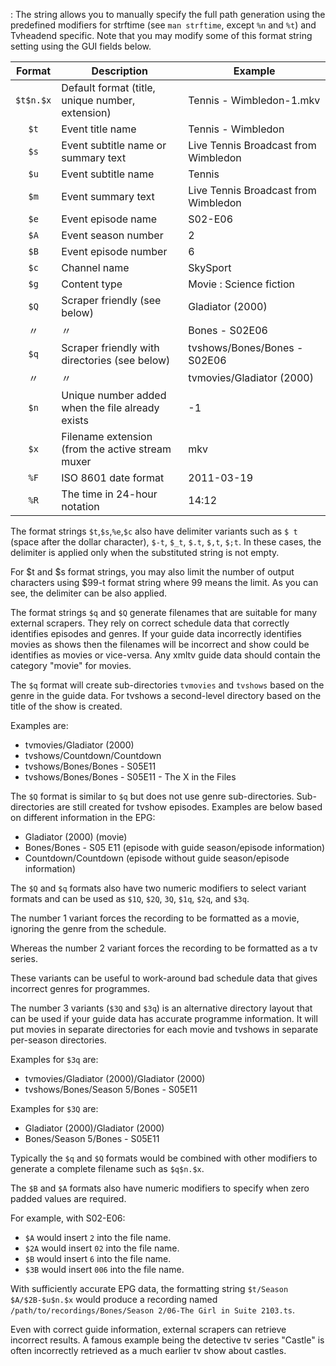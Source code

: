 : The string allows you to manually specify the full path generation using
  the predefined modifiers for strftime (see `man strftime`, except
  `%n` and `%t`) and Tvheadend specific. Note that you may modify some of
  this format string setting using the GUI fields below.

Format    | Description                                      | Example
:--------:|--------------------------------------------------|--------
`$t$n.$x` | Default format (title, unique number, extension) | Tennis - Wimbledon-1.mkv
`$t`      | Event title name                                 | Tennis - Wimbledon
`$s`      | Event subtitle name or summary text              | Live Tennis Broadcast from Wimbledon
`$u`      | Event subtitle name                              | Tennis
`$m`      | Event summary text                               | Live Tennis Broadcast from Wimbledon
`$e`      | Event episode name                               | S02-E06
`$A`      | Event season number                              | 2
`$B`      | Event episode number                             | 6
`$c`      | Channel name                                     | SkySport
`$g`      | Content type                                     | Movie : Science fiction
`$Q`      | Scraper friendly (see below)                     | Gladiator (2000)
 〃       | 〃                                               | Bones - S02E06
`$q`      | Scraper friendly with directories (see below)    | tvshows/Bones/Bones - S02E06
 〃       | 〃                                               | tvmovies/Gladiator (2000)
`$n`      | Unique number added when the file already exists | -1
`$x`      | Filename extension (from the active stream muxer | mkv
`%F`      | ISO 8601 date format                             | 2011-03-19
`%R`      | The time in 24-hour notation                     | 14:12

The format strings `$t`,`$s`,`%e`,`$c` also have delimiter variants such as 
`$ t` (space after the dollar character), `$-t`, `$_t`,
`$.t`, `$,t`, `$;t`. In these cases, the delimiter is applied 
only when the substituted string is not empty.

For $t and $s format strings, you may also limit the number of output
characters using $99-t format string where 99 means the limit. As you can
see, the delimiter can be also applied.

The format strings `$q` and `$Q` generate filenames that are suitable
for many external scrapers. They rely on correct schedule data that correctly
identifies episodes and genres. If your guide data incorrectly
identifies movies as shows then the filenames will be incorrect and
show could be identifies as movies or vice-versa. Any xmltv guide data
should contain the category "movie" for movies.

The `$q` format will create sub-directories `tvmovies` and `tvshows`
based on the genre in the guide data. For tvshows a second-level
directory based on the title of the show is created.

Examples are:
- tvmovies/Gladiator (2000)
- tvshows/Countdown/Countdown
- tvshows/Bones/Bones - S05E11
- tvshows/Bones/Bones - S05E11 - The X in the Files

The `$Q` format is similar to `$q` but does not use genre sub-directories.
Sub-directories are still created for tvshow episodes.
Examples are below based on different information in the EPG:
- Gladiator (2000) (movie)
- Bones/Bones - S05 E11 (episode with guide season/episode information)
- Countdown/Countdown (episode without guide season/episode information)

The `$Q` and `$q` formats also have two numeric modifiers to select
variant formats and can be used as `$1Q`, `$2Q`, `3Q`, `$1q`,  `$2q`,
and `$3q`.

The number 1 variant forces the recording to be formatted as a movie,
ignoring the genre from the schedule.

Whereas the number 2 variant forces the recording to be formatted as a
tv series.

These variants can be useful to work-around bad schedule data that gives
incorrect genres for programmes.

The number 3 variants (`$3Q` and `$3q`) is an alternative directory
layout that can be used if your guide data has accurate programme
information. It will put movies in separate directories for each movie
and tvshows in separate per-season directories.

Examples for `$3q` are:
- tvmovies/Gladiator (2000)/Gladiator (2000)
- tvshows/Bones/Season 5/Bones - S05E11

Examples for `$3Q` are:
- Gladiator (2000)/Gladiator (2000)
- Bones/Season 5/Bones - S05E11

Typically the `$q` and `$Q` formats would be combined with other
modifiers to generate a complete filename such as `$q$n.$x`.

The `$B` and `$A` formats also have numeric modifiers to specify when
zero padded values are required.

For example, with S02-E06:
- `$A` would insert `2` into the file name.
- `$2A` would insert `02` into the file name.
- `$B` would insert `6` into the file name.
- `$3B` would insert `006` into the file name.

With sufficiently accurate EPG data, the formatting string `$t/Season $A/$2B-$u$n.$x` would produce a recording named `/path/to/recordings/Bones/Season 2/06-The Girl in Suite 2103.ts`.

Even with correct guide information, external scrapers can retrieve
incorrect results. A famous example being the detective tv series
"Castle" is often incorrectly retrieved as a much earlier tv show
about castles.
